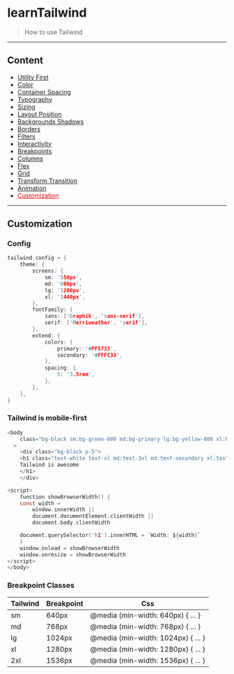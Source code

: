 # learnTailwind

> How to use Tailwind

---

## Content

-   [Utility First](https://github.com/SauBanh/learnTailwind)
-   [Color](https://github.com/SauBanh/learnTailwind/blob/main/All_Concept/Color/Color.md)
-   [Container Spacing](https://github.com/SauBanh/learnTailwind/blob/main/All_Concept/Container_Spacing/Container_Spacing.md)
-   [Typography](https://github.com/SauBanh/learnTailwind/blob/main/All_Concept/Typography/Typography.md)
-   [Sizing](https://github.com/SauBanh/learnTailwind/blob/main/All_Concept/Sizing/Sizing.md)
-   [Layout Position](https://github.com/SauBanh/learnTailwind/blob/main/All_Concept/Layout_Position/Layout_Position.md)
-   [Backgrounds Shadows](https://github.com/SauBanh/learnTailwind/blob/main/All_Concept/Background_Shadows/Backgrounds_Shadows.md)
-   [Borders](https://github.com/SauBanh/learnTailwind/blob/main/All_Concept/Borders/Borders.md)
-   [Filters](https://github.com/SauBanh/learnTailwind/blob/main/All_Concept/Filters/Filters.md)
-   [Interactivity](https://github.com/SauBanh/learnTailwind/blob/main/All_Concept/Interactivity/Interactivity.md)
-   [Breakpoints](https://github.com/SauBanh/learnTailwind/blob/main/All_Concept/Breakpoints/Breakpoints.md)
-   [Columns](https://github.com/SauBanh/learnTailwind/blob/main/All_Concept/Columns/Columns.md)
-   [Flex](https://github.com/SauBanh/learnTailwind/blob/main/All_Concept/Flex/Flex.md)
-   [Grid](https://github.com/SauBanh/learnTailwind/blob/main/All_Concept/Grid/Grid.md)
-   [Transform Transition](https://github.com/SauBanh/learnTailwind/blob/main/All_Concept/Transform_Transition/Transform_Transition.md)
-   [Animation](https://github.com/SauBanh/learnTailwind/blob/main/All_Concept/Animation/Animation.md)
-   <a style="color: red; text-decoration: underline">Customization</a>

---

## Customization

### Config

```c
tailwind.config = {
    theme: {
        screens: {
            sm: '550px',
            md: '800px',
            lg: '1200px',
            xl: '1440px',
        },
        fontFamily: {
            sans: ['Graphik', 'sans-serif'],
            serif: ['Merriweather', 'serif'],
        },
        extend: {
            colors: {
                primary: '#FF5733',
                secondary: '#FFFC33',
            },
            spacing: {
                5: '3.5rem',
            },
        },
    },
}
```

### Tailwind is mobile-first

```c
<body
    class="bg-black sm:bg-green-800 md:bg-primary lg:bg-yellow-800 xl:bg-purple-800 2xl:bg-orange-800"
  >
    <div class="bg-black p-5">
    <h1 class="text-white text-xl md:text-3xl md:text-secondary xl:text-5xl">
    Tailwind is awesome
    </h1>
    </div>

<script>
    function showBrowserWidth() {
    const width =
        window.innerWidth ||
        document.documentElement.clientWidth ||
        document.body.clientWidth

    document.querySelector('h1').innerHTML = `Width: ${width}`
    }
    window.onload = showBrowserWidth
    window.onresize = showBrowserWidth
</script>
</body>
```

### Breakpoint Classes

| Tailwind | Breakpoint | Css                                |
| -------- | ---------- | ---------------------------------- |
| sm       | 640px      | @media (min-width: 640px) { ... }  |
| md       | 768px      | @media (min-width: 768px) { ... }  |
| lg       | 1024px     | @media (min-width: 1024px) { ... } |
| xl       | 1280px     | @media (min-width: 1280px) { ... } |
| 2xl      | 1536px     | @media (min-width: 1536px) { ... } |
